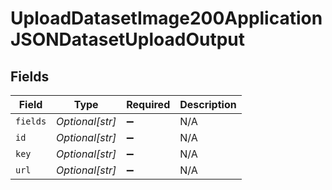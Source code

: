 # UploadDatasetImage200ApplicationJSONDatasetUploadOutput


## Fields

| Field              | Type               | Required           | Description        |
| ------------------ | ------------------ | ------------------ | ------------------ |
| `fields`           | *Optional[str]*    | :heavy_minus_sign: | N/A                |
| `id`               | *Optional[str]*    | :heavy_minus_sign: | N/A                |
| `key`              | *Optional[str]*    | :heavy_minus_sign: | N/A                |
| `url`              | *Optional[str]*    | :heavy_minus_sign: | N/A                |